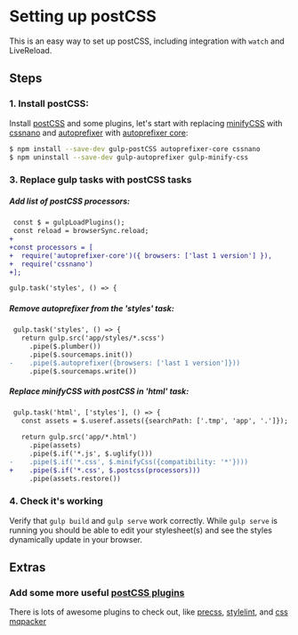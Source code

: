 # Setting up postCSS

This is an easy way to set up postCSS, including integration with `watch` and LiveReload.


## Steps

### 1. Install postCSS:

Install [postCSS](https://github.com/postcss/gulp-postcss) and some plugins, let's start with replacing [minifyCSS](https://github.com/murphydanger/gulp-minify-css) with [cssnano](https://github.com/ben-eb/cssnano) and [autoprefixer](https://github.com/sindresorhus/gulp-autoprefixer) with [autoprefixer core](https://github.com/postcss/autoprefixer-core):

```sh
$ npm install --save-dev gulp-postCSS autoprefixer-core cssnano
$ npm uninstall --save-dev gulp-autoprefixer gulp-minify-css
```

### 3. Replace gulp tasks with postCSS tasks

##### Add list of postCSS processors:

```diff
 const $ = gulpLoadPlugins();
 const reload = browserSync.reload;
+
+const processors = [
+  require('autoprefixer-core')({ browsers: ['last 1 version'] }),
+  require('cssnano')
+];

gulp.task('styles', () => {
```

##### Remove autoprefixer from the 'styles' task:

```diff
 gulp.task('styles', () => {
   return gulp.src('app/styles/*.scss')
     .pipe($.plumber())
     .pipe($.sourcemaps.init())
-    .pipe($.autoprefixer({browsers: ['last 1 version']}))
     .pipe($.sourcemaps.write())
```

##### Replace minifyCSS with postCSS in 'html' task:

```diff
 gulp.task('html', ['styles'], () => {
   const assets = $.useref.assets({searchPath: ['.tmp', 'app', '.']});

   return gulp.src('app/*.html')
     .pipe(assets)
     .pipe($.if('*.js', $.uglify()))
-    .pipe($.if('*.css', $.minifyCss({compatibility: '*'})))
+    .pipe($.if('*.css', $.postcss(processors)))
     .pipe(assets.restore())
```

### 4. Check it's working

Verify that `gulp build` and `gulp serve` work correctly. While `gulp serve` is running you should be able to edit your stylesheet(s) and see the styles dynamically update in your browser.


## Extras

### Add some more useful [postCSS plugins](https://github.com/postcss/postcss#packs)

There is lots of awesome plugins to check out, like [precss](https://github.com/jonathantneal/precss),
[stylelint](https://github.com/stylelint/stylelint), and [css mqpacker](https://github.com/hail2u/node-css-mqpacker)
